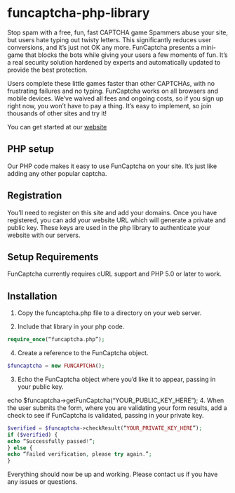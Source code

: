 funcaptcha-php-library
======================

Stop spam with a free, fun, fast CAPTCHA game
Spammers abuse your site, but users hate typing out twisty letters. This significantly reduces user conversions, and it’s just not OK any more. FunCaptcha presents a mini-game that blocks the bots while giving your users a few moments of fun. It’s a real security solution hardened by experts and automatically updated to provide the best protection.

Users complete these little games faster than other CAPTCHAs, with no frustrating failures and no typing. FunCaptcha works on all browsers and mobile devices. We’ve waived all fees and ongoing costs, so if you sign up right now, you won’t have to pay a thing. It’s easy to implement, so join thousands of other sites and try it!

You can get started at our [website](https://www.funcaptcha.co)

## PHP setup
Our PHP code makes it easy to use FunCaptcha on your site. It’s just like adding any other popular captcha.

## Registration
You’ll need to register on this site and add your domains. Once you have registered, you can add your website URL which will generate a private and public key. These keys are used in the php library to authenticate your website with our servers.

## Setup Requirements

FunCaptcha currently requires cURL support and PHP 5.0 or later to work.

## Installation

1. Copy the funcaptcha.php file to a directory on your web server.

2. Include that library in your php code.

```php
require_once(“funcaptcha.php”);
```

4. Create a reference to the FunCaptcha object.

```php
$funcaptcha = new FUNCAPTCHA();
```

3. Echo the FunCaptcha object where you’d like it to appear, passing in your public key.

echo $funcaptcha->getFunCaptcha(“YOUR_PUBLIC_KEY_HERE”);
4. When the user submits the form, where you are validating your form results, add a check to see if FunCaptcha is validated, passing in your private key.

```php
$verified = $funcaptcha->checkResult(“YOUR_PRIVATE_KEY_HERE”);
if ($verified) {
echo “Successfully passed!”;
} else {
echo “Failed verification, please try again.”;
}
```

Everything should now be up and working. Please contact us if you have any issues or questions.

